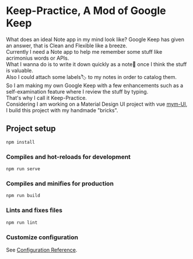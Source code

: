 # Keep-Practice, A Mod of Google Keep


What does an ideal Note app in my mind look like? Google Keep has given an answer, that is Clean and Flexible like a breeze.  
Currently I need a Note app to help me remember some stuff like acrimonius words or APIs.  
What I wanna do is to write it down quickly as a note📝 once I think the stuff is valuable.  
Also I could attach some labels🏷 to my notes in order to catalog them.  
So I am making my own Google Keep with a few enhancements such as a self-examination feature where I review the stuff by typing.  
That's why I call it Keep-Practice.  
Considering I am working on a Material Design UI project with vue [mym-UI](https://github.com/KyLoc20/mym-UI), I build this project with my handmade "bricks".

## Project setup
```
npm install
```

### Compiles and hot-reloads for development
```
npm run serve
```

### Compiles and minifies for production
```
npm run build
```

### Lints and fixes files
```
npm run lint
```

### Customize configuration
See [Configuration Reference](https://cli.vuejs.org/config/).